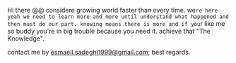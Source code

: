 Hi there @@
considere growing world faster than every time. we`re here yeah we need to learn more and more until understand what happened and then must do our part. knowing means there is more and if you`r like me so buddy you're in big trouble because you need it. achieve that 
"The Knowledge".

contact me by esmaeil.sadeghi1999@gmail.com;
best regards.

<!---
neji78/neji78 is a ✨ special ✨ repository because its `README.md` (this file) appears on your GitHub profile.
You can click the Preview link to take a look at your changes.
--->
